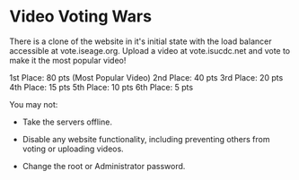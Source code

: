 Video Voting Wars
=======
There is a clone of the website in it's initial state with the load balancer accessible at vote.iseage.org.  Upload a video at vote.isucdc.net and vote to make it the most popular video!  

1st Place: 80 pts (Most Popular Video)
2nd Place: 40 pts
3rd Place: 20 pts
4th Place: 15 pts
5th Place: 10 pts
6th Place: 5 pts

You may not:

-  Take the servers offline.

-  Disable any website functionality, including preventing others from voting or uploading videos.
 
-  Change the root or Administrator password.